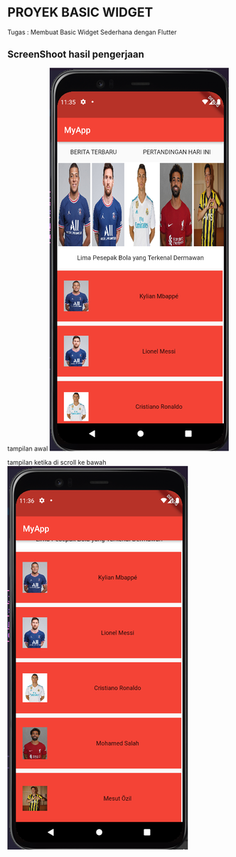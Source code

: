 # PROYEK BASIC WIDGET


Tugas : Membuat Basic Widget Sederhana dengan Flutter


## ScreenShoot hasil pengerjaan

tampilan awal
![](Screenshoot/SS1.png)


tampilan ketika di scroll ke bawah
![](Screenshoot/SS2.png)

